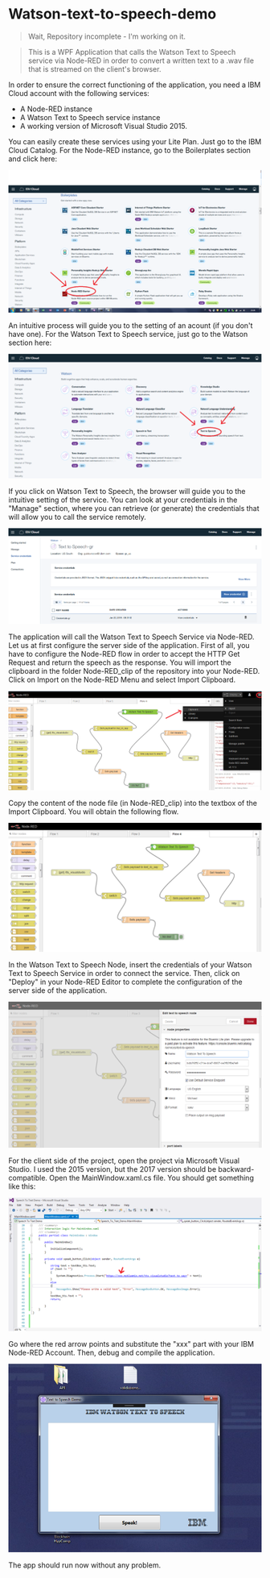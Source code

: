 # Watson-text-to-speech-demo

> Wait, Repository incomplete - I'm working on it. 

> This is a WPF Application that calls the Watson Text to Speech service via Node-RED in order to convert a written text to a .wav file that is streamed on the client's browser. 

In order to ensure the correct functioning of the application, you need a IBM Cloud account with the following services: 

- A Node-RED instance 
- A Watson Text to Speech service instance 
- A working version of Microsoft Visual Studio 2015.  

You can easily create these services using your Lite Plan. Just go to the IBM Cloud Catalog. For the Node-RED instance, go to the Boilerplates section and click here: 


![Node-RED Catalog](https://github.com/GuidoRocco/Watson-text-to-speech-demo/blob/master/images/Picture_1.png) 



An intuitive process will guide you to the setting of an acount (if you don't have one). 
For the Watson Text to Speech service, just go to the Watson section here: 


![Watson Text to Speech Catalog](https://github.com/GuidoRocco/Watson-text-to-speech-demo/blob/master/images/Picture_2.png) 


If you click on Watson Text to Speech, the browser will guide you to the intuitive setting of the service. You can look at your credentials in the "Manage" section, where you can retrieve (or generate) the credentials that will allow you to call the service remotely. 


![Watson Text to Speech Credentials](https://github.com/GuidoRocco/Watson-text-to-speech-demo/blob/master/images/Picture_3.png) 


The application will call the Watson Text to Speech Service via Node-RED. Let us at first configure the server side of the application.  First of all, you have to configure the Node-RED flow in order to accept the HTTP Get Request and return the speech as the response. 
You will import the clipboard in the folder Node-RED_clip of the repository into your Node-RED. 
Click on Import on the Node-RED Menu and select Import Clipboard. 


![Node-RED](https://github.com/GuidoRocco/Watson-text-to-speech-demo/blob/master/images/Picture_4.png) 


Copy the content of the node file (in Node-RED_clip) into the textbox of the Import Clipboard. You will obtain the following flow. 

![Node-RED Flow](https://github.com/GuidoRocco/Watson-text-to-speech-demo/blob/master/images/Picture_5.png) 

In the Watson Text to Speech Node, insert the credentials of your Watson Text to Speech Service in order to connect the service. Then, click on "Deploy" in your Node-RED Editor to complete the configuration of the server side of the application. 


![Node-RED Watson Credentials](https://github.com/GuidoRocco/Watson-text-to-speech-demo/blob/master/images/Picture_6.png) 


For the client side of the project, open the project via Microsoft Visual Studio. I used the 2015 version, but the 2017 version should be backward-compatible. Open the MainWindow.xaml.cs file. You should get something like this: 


![Microsoft Visual Studio Section](https://github.com/GuidoRocco/Watson-text-to-speech-demo/blob/master/images/Picture_7.png) 



Go where the red arrow points and substitute the "xxx" part with your IBM Node-RED Account. Then, debug and compile the application. 



![Watson Demo App](https://github.com/GuidoRocco/Watson-text-to-speech-demo/blob/master/images/Picture_8.png) 


The app should run now without any problem. 





